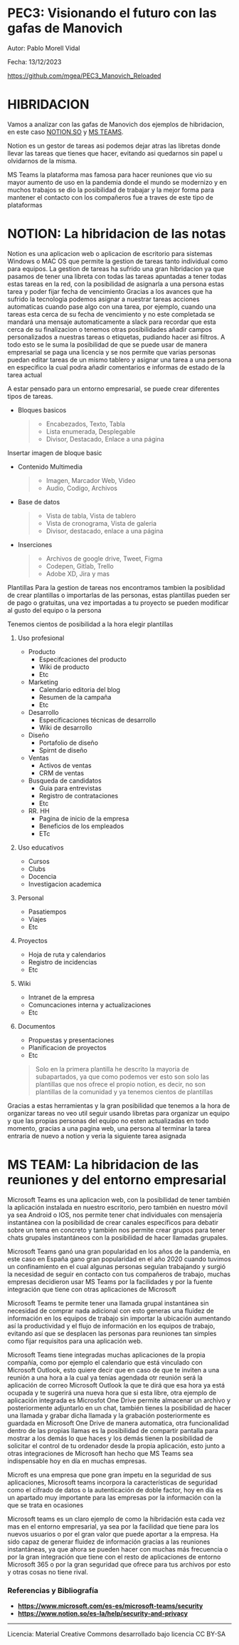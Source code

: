 # PEC3: Visionando el futuro con las gafas de Manovich

Autor: Pablo Morell Vidal  

Fecha: 13/12/2023

https://github.com/mgea/PEC3_Manovich_Reloaded

# HIBRIDACION

Vamos a analizar con las gafas de Manovich dos ejemplos de hibridacion, en este caso [NOTION.SO](https://www.notion.so/) y [MS TEAMS](https://www.microsoft.com/es-es/microsoft-teams/group-chat-software).

Notion es un gestor de tareas asi podemos dejar atras las libretas donde llevar las tareas que tienes que hacer, evitando asi quedarnos sin papel u olvidarnos de la misma.

MS Teams la plataforma mas famosa para hacer reuniones que vio su mayor aumento de uso en la pandemia donde el mundo se modernizo y en muchos trabajos se dio la posibilidad de trabajar y la mejor forma para mantener el contacto con los compañeros fue a traves de este tipo de plataformas

# NOTION: La hibridacion de las notas
Notion es una aplicacion web o aplicacion de escritorio para sistemas Windows o MAC OS que permite la gestion de tareas tanto individual como para equipos.
La gestion de tareas ha sufrido una gran hibridacion ya que pasamos de tener una libreta con todas las tareas apuntadas a tener todas estas tareas en la red, con la posibilidad de asignarla a una persona estas tarea y poder fijar fecha de vencimiento
Gracias a los avances que ha sufrido la tecnologia podemos asignar a nuestrar tareas acciones automaticas cuando pase algo con una tarea, por ejemplo, cuando una tareas esta cerca de su fecha de vencimiento y no este completada se mandará una mensaje automaticamente a slack para recordar que esta cerca de su finalizacion o tenemos otras posibilidades añadir campos personalizados a nuestras tareas o etiquetas, pudiando hacer asi filtros.
A todo esto se le suma la posibilidad de que se puede usar de manera empresarial se paga una licencia y se nos permite que varias personas puedan editar tareas de un mismo tablero y asignar una tarea a una persona en especifico la cual podra añadir comentarios e informas de estado de la tarea actual 

A estar pensado para un entorno empresarial, se puede crear diferentes tipos de tareas.

- Bloques basicos
	> - Encabezados, Texto, Tabla
	> - Lista enumerada, Desplegable
	> - Divisor, Destacado, Enlace a una página

Insertar imagen de bloque basic	

- Contenido Multimedia
	> - Imagen, Marcador Web, Video
	> - Audio, Codigo, Archivos

- Base de datos 
	> - Vista de tabla, Vista de tablero
	> - Vista de cronograma, Vista de galeria
	> - Divisor, destacado, enlace a una página

- Inserciones
	> - Archivos de google drive, Tweet, Figma
	> - Codepen, Gitlab, Trello
	> - Adobe XD, Jira y mas


Plantillas
Para la gestion de tareas nos encontramos tambien la posiblidad de crear plantillas o importarlas de las personas, estas plantillas pueden ser de pago o gratuitas, una vez importadas a tu proyecto se pueden modificar al gusto del equipo o la persona

Tenemos cientos de posibilidad a la hora elegir plantillas

1. Uso profesional
   - Producto
     - Especifcaciones del producto
     - Wiki de producto
     - Etc
   - Marketing
     - Calendario editoria del blog
     - Resumen de la campaña
     - Etc
   - Desarrollo
     - Especificaciones técnicas de desarrollo
     - Wiki de desarrollo
   - Diseño
     - Portafolio de diseño
     - Spirnt de diseño
   - Ventas
     - Activos de ventas
     - CRM de ventas
   - Busqueda de candidatos
     - Guia para entrevistas
     - Registro de contrataciones
     - Etc
   - RR. HH
     - Pagina de inicio de la empresa
     - Beneficios de los empleados
     - ETc
2. Uso educativos
   - Cursos
   - Clubs
   - Docencia
   - Investigacion academica
3. Personal
   - Pasatiempos
   - Viajes
   - Etc
4. Proyectos
   - Hoja de ruta y calendarios
   - Registro de incidencias
   - Etc
5. Wiki
   - Intranet de la empresa
   - Comuncaciones interna y actualizaciones
   - Etc
7. Documentos
   - Propuestas y presentaciones
   - Planificacion de proyectos
   - Etc

	
	>Solo en la primera plantilla he descrito la mayoria de subapartados, ya que como podemos ver esto son solo las plantillas que nos ofrece el propio notion, es decir, no son plantillas de la comunidad y ya tenemos cientos de plantillas

Gracias a estas herramientas y la gran posibilidad que tenemos a la hora de organizar tareas no veo util seguir usando libretas para organizar un equipo y que las propias personas del equipo no esten actualizadas en todo momento, gracias a una pagina web, una persona al terminar la tarea entraria de nuevo a notion y veria la siguiente tarea asignada

# MS TEAM: La hibridacion de las reuniones y del entorno empresarial

Microsoft Teams es una aplicacion web, con la posibilidad de tener también la aplicación instalada en nuestro escritorio, pero también en nuestro móvil ya sea Android o IOS, nos permite tener chat individuales con mensajería instantánea con la posibilidad de crear canales específicos para debatir sobre un tema en concreto y también nos permite crear grupos para tener chats grupales instantáneos con la posibilidad de hacer llamadas grupales.

Microsoft Teams ganó una gran popularidad en los años de la pandemia, en este caso en España gano gran popularidad en el año 2020 cuando tuvimos un confinamiento en el cual algunas personas seguían trabajando y surgió la necesidad de seguir en contacto con tus compañeros de trabajo, muchas empresas decidieron usar MS Teams por la facilidades y por la fuente integración que tiene con otras aplicaciones de Microsoft

Microsoft Teams te permite tener una llamada grupal instantánea sin necesidad de comprar nada adicional con esto generas una fluidez de información en los equipos de trabajo sin importar la ubicación aumentando así la productividad y el flujo de información en los equipos de trabajo, evitando así que se desplacen las personas para reuniones tan simples como fijar requisitos para una aplicación web.

Microsoft Teams tiene integradas muchas aplicaciones de la propia compañía, como por ejemplo el calendario que está vinculado con Microsoft Outlook, esto quiere decir que en caso de que te inviten a una reunión a una hora a la cual ya tenías agendada otr reunión será la aplicación de correo Microsoft Outlook la que te dirá que esa hora ya está ocupada y te sugerirá una nueva hora que si esta libre, otra ejemplo de aplicación integrada es Microsfot One Drive permite almacenar un archivo y posteriormente adjuntarlo en un chat, también tienes la posibilidad de hacer una llamada y grabar dicha llamada y la grabación posteriormente es guardada en Microsoft One Drive de manera automatica, otra funcionalidad dentro de las propias llamas es la posibilidad de compartir pantalla para mostrar a los demás lo que haces y los demás tienen la posibilidad de solicitar el control de tu ordenador desde la propia aplicación, esto junto a otras integraciones de Microsoft han hecho que MS Teams sea indispensable hoy en día en muchas empresas.

Microft es una empresa que pone gran ímpetu en la seguridad de sus aplicaciones, Microsoft teams incorpora la características de seguridad como el cifrado de datos o la autenticación de doble factor, hoy en día es un apartado muy importante para las empresas por la información con la que se trata en ocasiones

Microsoft teams es un claro ejemplo de como la hibridación esta cada vez mas en el entorno empresarial, ya sea por la facilidad que tiene para los nuevos usuarios o por el gran valor que puede aportar a la empresa. Ha sido capaz de generar fluidez de información gracias a las reuniones instantáneas, ya que ahora se pueden hacer con muchas más frecuencia o por la gran integración que tiene con el resto de aplicaciones de entorno Microsoft 365 o por la gran seguridad que ofrece para tus archivos por esto y otras cosas no tiene rival.


### Referencias y Bibliografía
* **https://www.microsoft.com/es-es/microsoft-teams/security**
* **https://www.notion.so/es-la/help/security-and-privacy**
----

Licencia: Material Creative Commons desarrollado bajo licencia CC BY-SA
